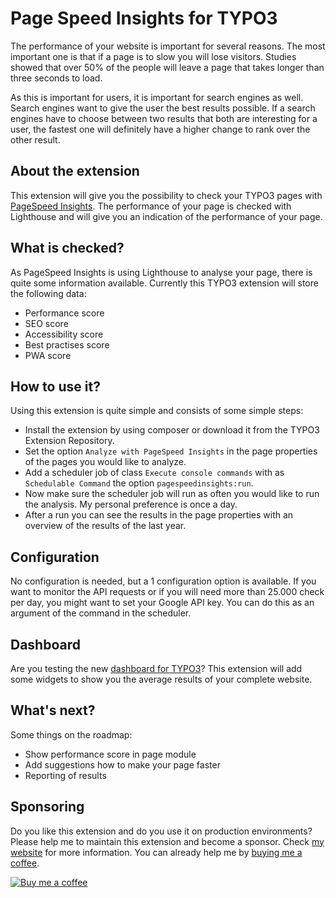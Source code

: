 Page Speed Insights for TYPO3
=============================

The performance of your website is important for several reasons. The most important one is that if a page is to slow
you will lose visitors. Studies showed that over 50% of the people will leave a page that takes longer than three seconds
to load. 

As this is important for users, it is important for search engines as well. Search engines want to give the user the
best results possible. If a search engines have to choose between two results that both are interesting for a user, the
fastest one will definitely have a higher change to rank over the other result. 

About the extension
-------------------
This extension will give you the possibility to check your TYPO3 pages with [PageSpeed Insights](https://developers.google.com/speed/docs/insights/v5/about).
The performance of your page is checked with Lighthouse and will give you an indication of the performance of your
page.

What is checked?
----------------
As PageSpeed Insights is using Lighthouse to analyse your page, there is quite some information available. Currently
this TYPO3 extension will store the following data: 

- Performance score 
- SEO score
- Accessibility score
- Best practises score
- PWA score

How to use it?
--------------
Using this extension is quite simple and consists of some simple steps:
- Install the extension by using composer or download it from the TYPO3 Extension Repository. 
- Set the option `Analyze with PageSpeed Insights` in the page properties of the pages you would like to analyze.
- Add a scheduler job of class `Execute console commands` with as `Schedulable Command` the option `pagespeedinsights:run`.
- Now make sure the scheduler job will run as often you would like to run the analysis. My personal preference is once a day.
- After a run you can see the results in the page properties with an overview of the results of the last year.

Configuration
-------------
No configuration is needed, but a 1 configuration option is available. If you want to monitor the API requests or if you
will need more than 25.000 check per day, you might want to set your Google API key. You can do this as an argument of the
command in the scheduler.

Dashboard
---------
Are you testing the new [dashboard for TYPO3](https://github.com/TYPO3-Initiatives/dashboard)? This extension will add
some widgets to show you the average results of your complete website. 

What's next?
------------
Some things on the roadmap:
- Show performance score in page module
- Add suggestions how to make your page faster
- Reporting of results

Sponsoring
----------
Do you like this extension and do you use it on production environments? Please help me to maintain this extension and
become a sponsor. Check [my website](https://www.richardhaeser.com/sponsoring) for more information. You can already
help me by [buying me a coffee](https://www.buymeacoffee.com/richardhaeser).

[![Buy me a coffee](https://cdn.buymeacoffee.com/buttons/default-orange.png)](https://www.buymeacoffee.com/richardhaeser)

